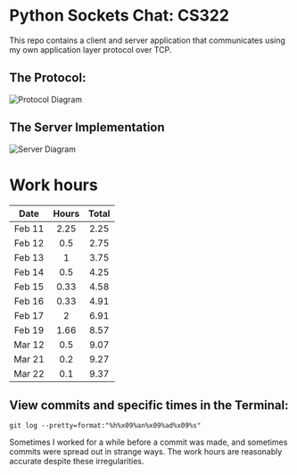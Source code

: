 # Python Sockets Chat: CS322

This repo contains a client and server application that communicates using my own application layer protocol over TCP.

## The Protocol:

![Protocol Diagram](https://i.imgur.com/7DELfay.jpg)

## The Server Implementation

![Server Diagram](https://i.imgur.com/s88R4fP.jpg)

# Work hours

|  Date  	| Hours 	| Total 	|
|:------:	|:-----:	|:-----:	|
| Feb 11 	|  2.25 	|  2.25 	|
| Feb 12 	|  0.5  	|  2.75 	|
| Feb 13 	|   1   	|  3.75 	|
| Feb 14 	|  0.5  	|  4.25 	|
| Feb 15 	|  0.33 	|  4.58 	|
| Feb 16 	|  0.33 	|  4.91 	|
| Feb 17 	|   2   	|  6.91 	|
| Feb 19 	|  1.66 	|  8.57 	|
| Mar 12    |  0.5      |  9.07     |
| Mar 21    |  0.2      |  9.27     |
| Mar 22    |  0.1      |  9.37     |

## View commits and specific times in the Terminal:

`git log --pretty=format:"%h%x09%an%x09%ad%x09%s"`

Sometimes I worked for a while before a commit was made, and sometimes commits were spread out in strange ways. The work hours are reasonably accurate despite these irregularities.
